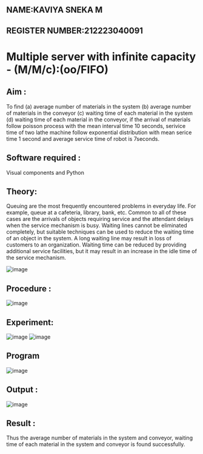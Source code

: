 ## NAME:KAVIYA SNEKA M
## REGISTER NUMBER:212223040091


# Multiple server with infinite capacity - (M/M/c):(oo/FIFO)
## Aim :
To find (a) average number of materials in the system (b) average number of materials in the conveyor (c) waiting time of each material in the system (d) waiting time of each material in the conveyor, if the arrival  of materials follow poisson process with the mean interval time 10 seconds, serivice time of two lathe machine follow exponential distribution with mean serice time 1 second and average service time of robot is 7seconds.

## Software required :
Visual components and Python

## Theory:
Queuing are the most frequently encountered problems in everyday life. For example, queue at a cafeteria, library, bank, etc. Common to all of these cases are the arrivals of objects requiring service and the attendant delays when the service mechanism is busy. Waiting lines cannot be eliminated completely, but suitable techniques can be used to reduce the waiting time of an object in the system. A long waiting line may result in loss of customers to an organization. Waiting time can be reduced by providing additional service facilities, but it may result in an increase in the idle time of the service mechanism.

![image](https://user-images.githubusercontent.com/103921593/203238035-1c8109bc-cbf2-4c77-baea-c5b682a752ef.png)

## Procedure :

![image](https://user-images.githubusercontent.com/103921593/203238265-176740b0-eae2-4772-90be-5449869ac9b0.png)

## Experiment:

![image](https://github.com/kaviya546/Muttiple-capacity-with-infinite-capacity/assets/150368823/41959253-d05a-4ffe-8cdf-3da17db7db96)
![image](https://github.com/kaviya546/Muttiple-capacity-with-infinite-capacity/assets/150368823/2bc35b74-d89a-43c9-832a-8bb110ac9b2f)

## Program

![image](https://github.com/kaviya546/Muttiple-capacity-with-infinite-capacity/assets/150368823/38e96c18-d3f4-4c69-b11d-4bc44ee51a4b)

## Output :

![image](https://github.com/kaviya546/Muttiple-capacity-with-infinite-capacity/assets/150368823/5fb90827-1cd4-475a-a121-ccbadfcb95b4)

## Result : 
Thus the average number of materials in the system and conveyor, waiting time of each material in the system and conveyor is found successfully.
